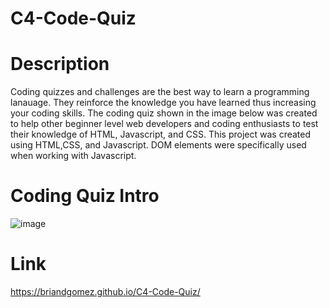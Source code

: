 # C4-Code-Quiz

# Description
Coding quizzes and challenges are the best way to learn a programming lanauage. They reinforce the knowledge you have learned thus increasing your coding skills. The coding quiz shown in the image below was created to help other beginner level web developers and coding enthusiasts to test their knowledge of HTML, Javascript, and CSS. This project was created using HTML,CSS, and Javascript. DOM elements were specifically used when working with Javascript.  
# Coding Quiz Intro
![image](https://user-images.githubusercontent.com/69539559/133913590-c09a9021-d241-45d9-9cc1-a95a9bad2314.png)

# Link
https://briandgomez.github.io/C4-Code-Quiz/
